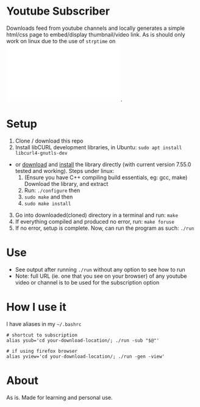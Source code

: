 # Youtube Subscriber
Downloads feed from youtube channels and locally generates a simple html/css page to embed/display thumbnail/video link. As is should only work on linux due to the use of `strptime` on ![youtube_parser.cpp](./youtube_parser.cpp).

# Setup
1. Clone / download this repo
2. Install libCURL development libraries, in Ubuntu: `sudo apt install libcurl4-gnutls-dev`
  - or [download](https://curl.haxx.se/download.html) and [install](https://curl.haxx.se/docs/install.html) the library directly (with current version 7.55.0 tested and working). Steps under linux:
      1. (Ensure you have C++ compiling build essentials, eg: gcc, make) Download the library, and extract
      2. Run: `./configure` then
      3. `sudo make` and then
      4. `sudo make install`
3. Go into downloaded(cloned) directory in a terminal and run: `make`
4. If everything compiled and produced no error, run: `make foruse`
5. If no error, setup is complete. Now, can run the program as such: `./run`

# Use
* See output after running `./run` without any option to see how to run
* Note: full URL (ie. one that you see on your browser) of any youtube video or channel is to be used for the subscription option

# How I use it
I have aliases in my `~/.bashrc`
```
# shortcut to subscription
alias ysub='cd your-download-location/; ./run -sub "$@"'

# if using firefox browser
alias yview='cd your-download-location/; ./run -gen -view'
```


# About
As is. Made for learning and personal use.
